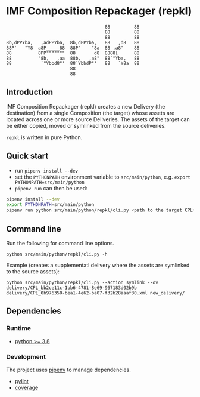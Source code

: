 # IMF Composition Repackager (repkl)

                                         88         88
                                         88         88
                                         88         88
    8b,dPPYba,   ,adPPYba,  8b,dPPYba,   88   ,d8   88
    88P'   "Y8  a8P_____88  88P'    "8a  88 ,a8"    88
    88          8PP"""""""  88       d8  8888[      88
    88          "8b,   ,aa  88b,   ,a8"  88`"Yba,   88
    88           `"Ybbd8"'  88`YbbdP"'   88   `Y8a  88
                            88
                            88

## Introduction

IMF Composition Repackager (repkl) creates a new Delivery (the destination) from
a single Composition (the target) whose assets are located across one or more
source Deliveries. The assets of the target can be either copied, moved or
symlinked from the source deliveries.

`repkl` is written in pure Python.

## Quick start

* run `pipenv install --dev`
* set the `PYTHONPATH` environment variable to `src/main/python`, e.g. `export PYTHONPATH=src/main/python`
* `pipenv run` can then be used:

```sh
pipenv install --dev
export PYTHONPATH=src/main/python
pipenv run python src/main/python/repkl/cli.py <path to the target CPL> <path to the destination directory>
```

## Command line

Run the following for command line options.

`python src/main/python/repkl/cli.py -h`

Example (creates a supplementatl delivery where the assets are symlinked to the source assets):

`python src/main/python/repkl/cli.py --action symlink --ov delivery/CPL_bb2ce11c-1bb6-4781-8e69-967183d02b9b delivery/CPL_0b976350-bea1-4e62-ba07-f32b28aaaf30.xml new_delivery/`

## Dependencies

### Runtime

* [python >= 3.8](https://python.org)

### Development

The project uses [pipenv](https://pypi.org/project/pipenv/) to manage dependencies.

* [pylint](https://pypi.org/project/pylint/)
* [coverage](https://pypi.org/project/coverage/)
